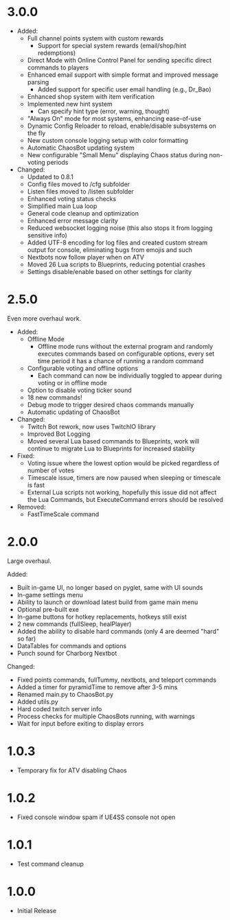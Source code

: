 # 3.0.0
 - Added: 
	- Full channel points system with custom rewards
		- Support for special system rewards (email/shop/hint redemptions)
	- Direct Mode with Online Control Panel for sending specific direct commands to players
	- Enhanced email support with simple format and improved message parsing
		- Added support for specific user email handling (e.g., Dr_Bao)
	- Enhanced shop system with item verification
	- Implemented new hint system
		- Can specify hint type (error, warning, thought)
	- "Always On" mode for most systems, enhancing ease-of-use
	- Dynamic Config Reloader to reload, enable/disable subsystems on the fly
	- New custom console logging setup with color formatting
	- Automatic ChaosBot updating system
	- New configurable "Small Menu" displaying Chaos status during non-voting periods 
 - Changed:
 	- Updated to 0.8.1
	- Config files moved to /cfg subfolder
	- Listen files moved to /listen subfolder
	- Enhanced voting status checks
	- Simplified main Lua loop
	- General code cleanup and optimization
	- Enhanced error message clarity
	- Reduced websocket logging noise (this also stops it from logging sensitive info)
	- Added UTF-8 encoding for log files and created custom stream output for console, eliminating bugs from emojis and such
	- Nextbots now follow player when on ATV
	- Moved 26 Lua scripts to Blueprints, reducing potential crashes
	- Settings disable/enable based on other settings for clarity

# 2.5.0
 Even more overhaul work.

 - Added:
	- Offline Mode
		- Offline mode runs without the external program and randomly executes commands based on configurable options, every set time period it has a chance of running a random command
	- Configurable voting and offline options
		- Each command can now be individually toggled to appear during voting or in offline mode
    - Option to disable voting ticker sound
	- 18 new commands!
    - Debug mode to trigger desired chaos commands manually 
    - Automatic updating of ChaosBot
- Changed:
	- Twitch Bot rework, now uses TwitchIO library
	- Improved Bot Logging
	- Moved several Lua based commands to Blueprints, work will continue to migrate Lua to Blueprints for increased stability
- Fixed:
	- Voting issue where the lowest option would be picked regardless of number of votes
	- Timescale issue, timers are now paused when sleeping or timescale is fast
	- External Lua scripts not working, hopefully this issue did not affect the Lua Commands, but ExecuteCommand errors should be resolved
- Removed:
 	- FastTimeScale command

# 2.0.0

Large overhaul. 

Added:
- Built in-game UI, no longer based on pyglet, same with UI sounds
- In-game settings menu
- Ability to launch or download latest build from game main menu
- Optional pre-built exe
- In-game buttons for hotkey replacements, hotkeys still exist
- 2 new commands (fullSleep, healPlayer)
- Added the ability to disable hard commands (only 4 are deemed "hard" so far)
- DataTables for commands and options
- Punch sound for Charborg Nextbot

Changed:
- Fixed points commands, fullTummy, nextbots, and teleport commands
- Added a timer for pyramidTime to remove after 3-5 mins
- Renamed main.py to ChaosBot.py
- Added utils.py
- Hard coded twitch server info
- Process checks for multiple ChaosBots running, with warnings
- Wait for input before exiting to display errors 


# 1.0.3

- Temporary fix for ATV disabling Chaos

# 1.0.2

- Fixed console window spam if UE4SS console not open

# 1.0.1

- Test command cleanup

# 1.0.0

- Initial Release